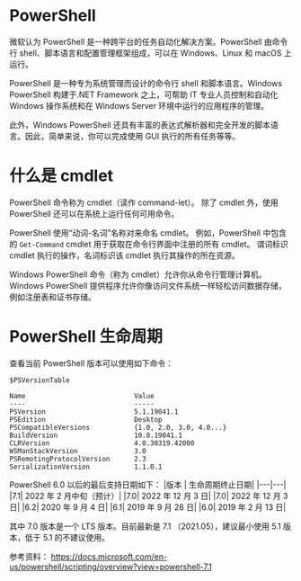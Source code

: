 # PowerShell

微软认为 PowerShell 是一种跨平台的任务自动化解决方案。PowerShell 由命令行 shell、脚本语言和配置管理框架组成，可以在  Windows、Linux 和 macOS 上运行。

PowerShell 是一种专为系统管理而设计的命令行 shell 和脚本语言。Windows PowerShell 构建于.NET Framework 之上，可帮助 IT 专业人员控制和自动化 Windows 操作系统和在 Windows Server 环境中运行的应用程序的管理。

此外，Windows PowerShell 还具有丰富的表达式解析器和完全开发的脚本语言。因此，简单来说，你可以完成使用 GUI 执行的所有任务等等。

# 什么是 cmdlet 

PowerShell 命令称为 cmdlet（读作 command-let）。 除了 cmdlet 外，使用 PowerShell 还可以在系统上运行任何可用命令。

PowerShell 使用“动词-名词”名称对来命名 cmdlet。 例如，PowerShell 中包含的 `Get-Command` cmdlet 用于获取在命令行界面中注册的所有 cmdlet。 谓词标识 cmdlet 执行的操作，名词标识该 cmdlet 执行其操作的所在资源。

Windows PowerShell 命令（称为 cmdlet）允许你从命令行管理计算机。Windows PowerShell 提供程序允许你像访问文件系统一样轻松访问数据存储，例如注册表和证书存储。


# PowerShell 生命周期

查看当前 PowerShell 版本可以使用如下命令：

```
$PSVersionTable
```

```
Name                           Value
----                           -----
PSVersion                      5.1.19041.1
PSEdition                      Desktop
PSCompatibleVersions           {1.0, 2.0, 3.0, 4.0...}
BuildVersion                   10.0.19041.1
CLRVersion                     4.0.30319.42000
WSManStackVersion              3.0
PSRemotingProtocolVersion      2.3
SerializationVersion           1.1.0.1
```



PowerShell 6.0 以后的最后支持日期如下：
|版本 | 生命周期终止日期|
|---|---|
|7.1|	2022 年 2 月中旬（预计）|
|7.0|	2022 年 12 月 3 日|
|7.0|	2022 年 12 月 3 日|
|6.2|	2020 年 9 月 4 日|
|6.1|	2019 年 9 月 28 日|
|6.0|	2019 年 2 月 13 日|

其中 7.0 版本是一个 LTS 版本。目前最新是 7.1 （2021.05），建议最小使用 5.1 版本，低于 5.1 的不建议使用。



参考资料：
https://docs.microsoft.com/en-us/powershell/scripting/overview?view=powershell-7.1